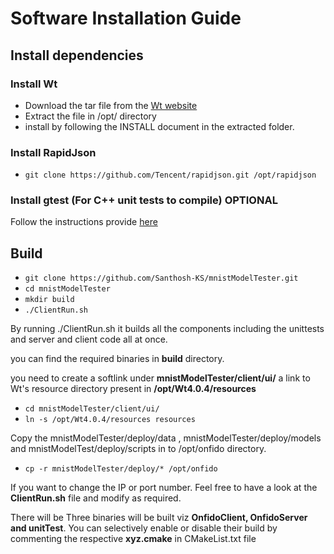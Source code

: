 # Software Installation Guide

## Install dependencies

### Install Wt

- Download the tar file from the [Wt website](https://www.webtoolkit.eu/wt/download)
- Extract the file in /opt/ directory 
- install by following the INSTALL document in the extracted folder.

### Install RapidJson

- `git clone https://github.com/Tencent/rapidjson.git /opt/rapidjson`

### Install gtest (For C++ unit tests to compile) OPTIONAL

Follow the instructions provide [here](https://github.com/iat-cener/tonatiuh/wiki/Installing-Google-Test-For-Linux)

## Build

- `git clone https://github.com/Santhosh-KS/mnistModelTester.git`
- `cd mnistModelTester`
- `mkdir build`
- `./ClientRun.sh`

By running ./ClientRun.sh it builds all the components including the unittests and server and client code all at once.

you can find the required binaries in **build** directory.

you need to create a softlink under **mnistModelTester/client/ui/** a link to Wt's resource directory present in **/opt/Wt4.0.4/resources**

- `cd mnistModelTester/client/ui/`
- `ln -s /opt/Wt4.0.4/resources resources`

Copy the mnistModelTester/deploy/data , mnistModelTester/deploy/models and mnistModelTest/deploy/scripts in to /opt/onfido directory.

- `cp -r mnistModelTester/deploy/* /opt/onfido`


If you want to change the IP or port number. Feel free to have a look at the **ClientRun.sh** file and modify as required.

There will be Three binaries will be built viz **OnfidoClient, OnfidoServer and unitTest**. You can selectively enable or disable their build by commenting the respective **xyz.cmake** in CMakeList.txt file
